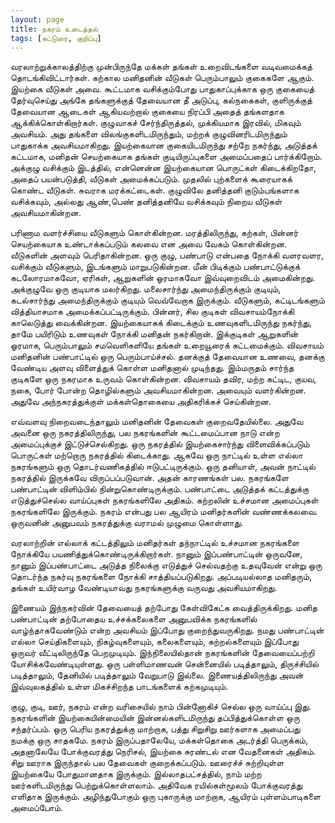 ```yaml
---
layout: page
title: நகரம் உடைத்தல்
tags: [கட்டுரை, குறிப்பு]
---
```

<!-- அக்டோபர் 9, 2014 -->

வரலாற்றுக்காலத்திற்கு முன்பிருந்தே மக்கள் தங்கள் உறைவிடங்களை வடிவமைக்கத் தொடங்கிவிட்டார்கள். கற்கால மனிதனின் வீடுகள் பெரும்பாலும் குகைகளே ஆகும். இயற்கை வீடுகள் அவை. கூட்டமாக வசிக்கும்போது பாதுகாப்புக்காக ஒரு குகையைத் தேர்வுசெய்து அங்கே தங்களுக்குத் தேவையான தீ அடுப்பு,  கல்நகைகள்,  குளிருக்குத் தேவையான ஆடைகள் ஆகியவற்றால் குகையை நிரப்பி அதைத் தங்களதாக ஆக்கிக்கொள்கிறார்கள். குழுவாகச் சேர்ந்திருத்தல், முக்கியமாக இரவில், மிகவும் அவசியம். அது தங்களை விலங்குகளிடமிருந்தும், மற்றக் குழுவினரிடமிருந்தும் பாதுகாக்க அவசியமாகிறது. இயற்கையான குகையிடமிருந்து சற்றே நகர்ந்து, அடுத்தக் கட்டமாக, மனிதன் செயற்கையாக தங்கள் குடியிருப்புகளை அமைப்பதைப் பார்க்கிறோம். அக்குழு வசிக்கும் இடத்தில், என்னென்ன இயற்கையான பொருட்கள் கிடைக்கிறதோ, அதைப் பயன்படுத்தி, வீடுகள் அமைக்கப்படும். முதலில் புற்களைக் கூரையாகக் கொண்ட வீடுகள். சுவராக மரக்கட்டைகள். குழுவிலே தனித்தனி குடும்பங்களாக வசிக்கவும், அல்லது ஆண்,பெண் தனித்தனியே வசிக்கவும் நிறைய வீடுகள் அவசியமாகின்றன.

பரிணாம வளர்ச்சியை வீடுகளும் கொள்கின்றன. மரத்திலிருந்து, கற்கள், பின்னர் செயற்கையாக உண்டாக்கப்படும் கலவை என அவை வேகம் கொள்கின்றன. வீடுகளின் அளவும் பெரிதாகின்றன. ஒரு குழு, பண்பாடு என்பதை நோக்கி வளரவளர, வசிக்கும் வீடுகளும், இடங்களும் மாறுபடுகின்றன. மீன் பிடிக்கும் பண்பாட்டுக்குக் கடலோரமாகவோ, ஏரிகள், ஆறுகளின் ஓரமாகவோ இவ்வுறைவிடம் அமைகின்றது. அக்குழுவே ஒரு குடியாக மலர்கிறது. மலைசார்ந்து அமைந்திருக்கும் குடியும், கடல்சார்ந்து அமைந்திருக்கும் குடியும் வெவ்வேறாக இருக்கும். வீடுகளும், கட்டிடங்களும் வித்தியாசமாக அமைக்கப்பட்டிருக்கும். பின்னர், சில குடிகள் விவசாயம்நோக்கி காலெடுத்து வைக்கின்றன. இயற்கையாகக் கிடைக்கும் உணவுகளிடமிருந்து நகர்ந்து, தாமே பயிரிடும் உணவுகள் நோக்கி மனிதன் நகர்கிறான். இக்குடிகள் ஆறுகளின் ஓரமாக, பெரும்பாலும் சமவெளிகளியே தங்கள் உறையூரைக் கட்டமைக்கும். விவசாயம் மனிதனின் பண்பாட்டில் ஒரு பெரும்பாய்ச்சல். தனக்குத் தேவையான உணவை, தனக்கு வேண்டிய அளவு விளைத்துக் கொள்ள மனிதனால் முடிந்தது. இம்மருதம் சார்ந்த குடிகளே ஒரு நகரமாக உருவம் கொள்கின்றன. விவசாயம் தவிர, மற்ற கட்டிட, குயவ, நகை, போர் போன்ற தொழில்களும் அவசியமாகின்றன. அவையும் வளர்கின்றன. அதுவே அந்நகரத்துக்குள் மக்கள்தொகையை அதிகரிக்கச் செய்கின்றன.

எவ்வளவு நிறைவடைந்தாலும் மனிதனின் தேவைகள் குறைவதேயில்லை. அதுவே அவனை ஒரு நகரத்திலிருந்து, பல நகரங்களின் கூட்டமைப்பான நாடு என்ற அமைப்புக்குச் இட்டுச்செல்கிறது. ஒரு நகரத்தில் இயற்கைசார்ந்து விளைவிக்கப்படும் பொருட்கள் மற்றொரு நகரத்தில் கிடைக்காது. ஆகவே ஒரு நாட்டில் உள்ள எல்லா நகரங்களும் ஒரு தொடர்வணிகத்தில் ஈடுபட்டிருக்கும். ஒரு தனியாள், அவன் நாட்டில் நகரத்தில் இருக்கவே விருப்பப்படுவான். அதன் காரணங்கள் பல. நகரங்களே பண்பாட்டின் விளிம்பில் நின்றுகொண்டிருக்கும். பண்பாட்டை அடுத்தக் கட்டத்துக்கு எடுத்துச்செல்ல வாய்ப்புகள் நகரங்களிலே அதிகம். கற்றலின் உச்சமான அமைப்புகள் நகரங்களிலே இருக்கும். நகரம் என்பது பல ஆயிரம் மனிதர்களின் வண்ணக்கலவை. ஒருவனின் அனுபவம் நகரத்துக்கு வராமல் முழுமை கொள்ளாது.

வரலாற்றின் எல்லாக் கட்டத்திலும் மனிதர்கள் தந்நாட்டில் உச்சமான நகரங்களை நோக்கியே பயணித்துக்கொண்டிருக்கிறார்கள். நானும் இப்பண்பாட்டின் ஒருவனே, நானும் இப்பண்பாட்டை அடுத்த நிலைக்கு எடுத்துச் செல்வதற்கு உதவுவேன் என்று ஒரு தொடர்ந்த நகர்வு நகரங்களை நோக்கி சாத்தியப்படுகிறது. அப்படியல்லாத மனிதரும், தங்கள் உயிர்வாழ வேண்டியாவது நகரங்களுக்கு வருவது அவசியமாகிறது.

இணையம் இந்நகர்வின் தேவையைத் தற்போது கேள்விகேட்க வைத்திருக்கிறது. மனித பண்பாட்டின் தற்போதைய உச்சக்கலைகளை அனுபவிக்க நகரங்களில் வாழ்ந்தாகவேண்டும் என்ற அவசியம் இப்போது குறைந்துவருகிறது. நமது பண்பாட்டின் எல்லா செய்திகளையும், நிகழ்வுகளையும், கலைகளையும், கற்றல்களையும் இப்போது ஒருவர் வீட்டிலிருந்தே பெறமுடியும். இந்நிலையில்தான் நகரங்களின் தேவையைப்பற்றி யோசிக்கவேண்டியுள்ளது. ஒரு பள்ளிமாணவன் சென்னையில் படித்தாலும், திருச்சியில் படித்தாலும், தேனியில் படித்தாலும் வேறுபாடு இல்லை. இணையத்திலிருந்து அவன் இவ்வுலகத்தில் உள்ள மிகச்சிறந்த பாடங்களைக் கற்கமுடியும்.

குழு, குடி, ஊர், நகரம் என்ற வரிசையில் நாம் பின்னோகிச் செல்ல ஒரு வாய்ப்பு இது. நகரங்களின் இயற்கையின்மையின் இன்னல்களிடமிருந்து தப்பித்துக்கொள்ள ஒரு சந்தர்ப்பம். ஒரு பெரிய நகரத்துக்கு மாற்றாக, பத்து சிறுசிறு ஊர்களாக அமைப்பது நமக்கு ஒரு சாதகமே. நகரம் இருப்பதாலேயே, மக்கள்தொகை அடர்த்தி பெருக்கம், அதனாலேயே போக்குவரத்து நெரிசல், இயற்கை சுரண்டல் என வேதனைகள் அதிகம். சிறு ஊராக இருந்தால் பல தேவைகள் குறைக்கப்படும். ஊரைச்ச் சுற்றியுள்ள இயற்கையே போதுமானதாக இருக்கும். இல்லாதபட்சத்தில், நாம் மற்ற ஊர்களிடமிருந்து பெற்றுக்கொள்ளலாம். அதிவேக ரயில்கள்மூலம் போக்குவரத்து எளிதாக இருக்கும். அழிந்துபோகும் ஒரு புகாருக்கு மாற்றாக, ஆயிரம் புள்ளம்பாடிகளை அமைப்போம்.
